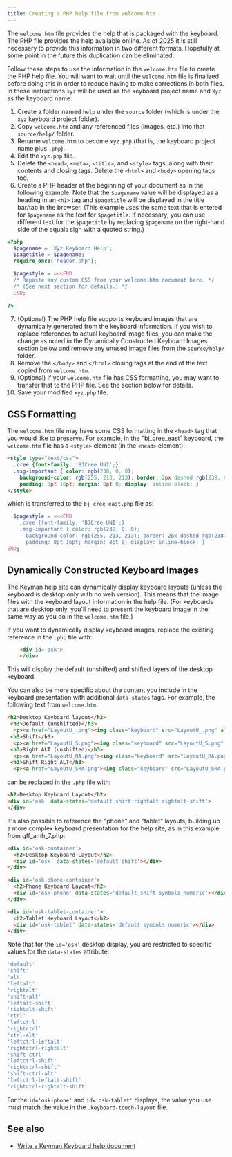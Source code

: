 ```yaml
---
title: Creating a PHP help file from welcome.htm
---
```


The `welcome.htm` file provides the help that is packaged with the keyboard.
The PHP file provides the help available online.
As of 2025 it is still necessary to provide this information in two different formats.
Hopefully at some point in the future this duplication can be eliminated.

Follow these steps to use the information in the `welcome.htm` file to create the PHP help file.
You will want to wait until the `welcome.htm` file is finalized before doing this in order to reduce having to make corrections in both files.
In these instructions `xyz` will be used as the keyboard project name and `Xyz` as the keyboard name.

1. Create a folder named `help` under the `source` folder (which is under the `xyz` keyboard project folder).
2. Copy `welcome.htm` and any referenced files (images, etc.) into that `source/help/` folder.
3. Rename `welcome.htm` to become `xyz.php` (that is, the keyboard project name plus `.php`).
4. Edit the `xyz.php` file.
5. Delete the `<head>`, `<meta>`, `<title>`, and `<style>` tags, along with their contents and closing tags. Delete the `<html>` and `<body>` opening tags too.
6. Create a PHP header at the beginning of your document as in the following example. Note that the `$pagename` value will be displayed as a heading in an `<h1>` tag and `$pagetitle` will be displayed in the title bar/tab in the browser. (This example uses the same text that is entered for `$pagename` as the text for `$pagetitle`. If necessary, you can use different text for the `$pagetitle` by replacing `$pagename` on the right-hand side of the equals sign with a quoted string.)

```php
<?php
  $pagename = 'Xyz Keyboard Help';
  $pagetitle = $pagename;
  require_once('header.php');

  $pagestyle = <<<END
  /* Repaste any custom CSS from your welcome.htm document here. */
  /* (See next section for details.) */
  END;
  
?>
```

7. (Optional) The PHP help file supports keyboard images that are dynamically generated from the keyboard information. If you wish to replace references to actual keyboard image files, you can make the change as noted in the Dynamically Constructed Keyboard Images section below and remove any unused image files from the `source/help/` folder.
8. Remove the `</body>` and `</html>` closing tags at the end of the text copied from `welcome.htm`.
9. (Optional) If your `welcome.htm` file has CSS formatting, you may want to transfer that to the PHP file. See the section below for details.
10. Save your modified `xyz.php` file.

## CSS Formatting

The `welcome.htm` file may have some CSS formatting in the `<head>` tag that you would like to preserve.
For example, in the "bj_cree_east" keyboard,
the `welcome.htm` file has a `<style>` element (in the `<head>` element):

```html
<style type="text/css">
  .cree {font-family: 'BJCree UNI';}
  .msg-important { color: rgb(238, 0, 0);
    background-color: rgb(255, 213, 213); border: 2px dashed rgb(238, 0, 0);
    padding: 8pt 16pt; margin: 8pt 0; display: inline-block; }
</style>
```

which is transferred to the `bj_cree_east.php` file as:

```php
  $pagestyle = <<<END
    .cree {font-family: 'BJCree UNI';}
    .msg-important { color: rgb(238, 0, 0);
      background-color: rgb(255, 213, 213); border: 2px dashed rgb(238, 0, 0);
      padding: 8pt 16pt; margin: 8pt 0; display: inline-block; }
END;

```

## Dynamically Constructed Keyboard Images

The Keyman help site can dynamically display keyboard layouts (unless the keyboard is desktop only with no web version).
This means that the image files with the keyboard layout information in the help file. (For keyboards that are desktop only, you'll need to present the keyboard image in the same way as you do in the `welcome.htm` file.)

If you want to dynamically display keyboard images, replace the existing reference in the `.php` file with:

```html
    <div id='osk'>
    </div>
```

This will display the default (unshifted) and shifted layers of the desktop keyboard.

You can also be more specific about the content you include in the keyboard presentation with additional `data-states` tags. For example, the following text from `welcome.htm`:

```html
<h2>Desktop Keyboard layout</h2>
 <h3>Default (unshifted)</h3>
  <p><a href="LayoutU_.png"><img class="keyboard" src="LayoutU_.png" alt="Default (unshifted) state" /></a></p>
 <h3>Shift</h3>
  <p><a href="LayoutU_S.png"><img class="keyboard" src="LayoutU_S.png" alt="Shift state" /></a></p>
 <h3>Right ALT (unshifted)</h3>
  <p><a href="LayoutU_RA.png"><img class="keyboard" src="LayoutU_RA.png" alt="Right ALT (unshifted) state" /></a></p>
 <h3>Shift Right ALT</h3>
  <p><a href="LayoutU_SRA.png"><img class="keyboard" src="LayoutU_SRA.png" alt="Shift Right ALT state" /></a></p>
```

can be replaced in the `.php` file with:

```html
<h2>Desktop Keyboard Layout</h2>
<div id='osk' data-states='default shift rightalt rightalt-shift'>
</div>

```

It's also possible to reference the "phone" and "tablet" layouts, building up a more complex keyboard presentation for the help site, as in this example from gff_amh_7.php:


```html
<div id='osk-container'>
  <h2>Desktop Keyboard Layout</h2>
  <div id='osk' data-states='default shift'></div>
</div>

<div id='osk-phone-container'>
  <h2>Phone Keyboard Layout</h2>
  <div id='osk-phone' data-states='default shift symbols numeric'></div>
</div>

<div id='osk-tablet-container'>
  <h2>Tablet Keyboard Layout</h2>
  <div id='osk-tablet' data-states='default symbols numeric'></div>
</div>
```

Note that for the `id='osk'` desktop display, you are restricted to specific values for the `data-states` attribute:

```js
'default'
'shift'
'alt'
'leftalt'
'rightalt'
'shift-alt'
'leftalt-shift'
'rightalt-shift'
'ctrl'
'leftctrl'
'rightctrl'
'ctrl-alt'
'leftctrl-leftalt'
'rightctrl-rightalt'
'shift-ctrl'
'leftctrl-shift'
'rightctrl-shift'
'shift-ctrl-alt'
'leftctrl-leftalt-shift'
'rightctrl-rightalt-shift'
```

For the `id='osk-phone'` and `id='osk-tablet'` displays, the value you use must match the value in the `.keyboard-touch-layout` file.

## See also
* [Write a Keyman Keyboard help document](../current-version/guides/develop/write-keyboard-help-document)
